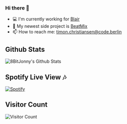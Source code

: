 ### Hi there 👋

- 💻 I'm currently working for [Blair](https://joinblair.com)
- 🔭 My newest side project is [BeatMix](https://github.com/8BitJonny/BeatMix)
- 📫 How to reach me: timon.christiansen@code.berlin

## Github Stats
![8BitJonny's Github Stats](https://github-readme-stats.vercel.app/api?username=8bitjonny&count_private=true&show_icons=true&title_color=25292e)

## Spotify Live View 🎶
[![Spotify](https://github-spotify-live.vercel.app/api/spotify)](https://open.spotify.com/user/1164145877)

## Visitor Count
![Visitor Count](https://profile-counter.glitch.me/8BitJonny/count.svg)

<!--
<a href="https://github.com/anuraghazra/github-readme-stats">
  <img align="center" src="https://github-readme-stats.vercel.app/api?username=8bitjonny&count_private=true&show_icons=true&title_color=25292e" title="8bitjonny's github stats" style="margin-right: 10px">
</a>
<a href="https://github.com/anuraghazra/github-readme-stats">
  <img align="center" src="https://github-readme-stats.vercel.app/api/top-langs/?username=8bitjonny&layout=compact&count_private=true&show_icons=true&title_color=25292e" title="8bitjonny's Top Langs">
</a>
-->

<!--
**8BitJonny/8BitJonny** is a ✨ _special_ ✨ repository because its `README.md` (this file) appears on your GitHub profile.
Here are some ideas to get you started:

- 🔭 I’m currently working on ...
- 🌱 I’m currently learning ...
- 👯 I’m looking to collaborate on ...
- 🤔 I’m looking for help with ...
- 💬 Ask me about ...
- 📫 How to reach me: ...
- 😄 Pronouns: ...
- ⚡ Fun fact: ...
-->
